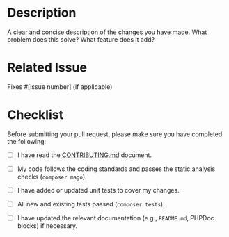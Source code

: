 <!--
Thank you for your contribution to Waffle!

Please provide a clear description of your work and ensure you have completed the following checklist. This helps us review your contribution efficiently.
-->

# Description

A clear and concise description of the changes you have made. What problem does this solve? What feature does it add?

# Related Issue

Fixes #[issue number] (if applicable)

# Checklist

Before submitting your pull request, please make sure you have completed the following:

- [ ] I have read the [CONTRIBUTING.md](https://github.com/waffle-commons/waffle/CONTRIBUTING.md) document.

- [ ] My code follows the coding standards and passes the static analysis checks (`composer mago`).

- [ ] I have added or updated unit tests to cover my changes.

- [ ] All new and existing tests passed (`composer tests`).

- [ ] I have updated the relevant documentation (e.g., `README.md`, PHPDoc blocks) if necessary.